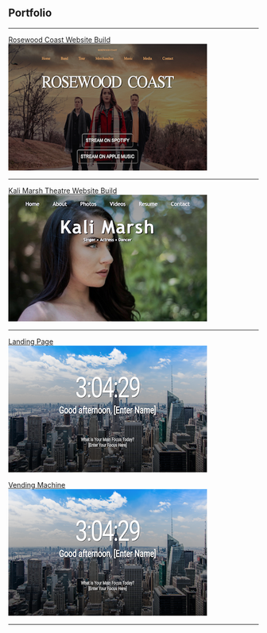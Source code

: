 ## Portfolio

---


[Rosewood Coast Website Build](https://zss3.github.io/rosewood_coast_website/Rosewood_Coast)
<br>
<a href="https://zss3.github.io/rosewood_coast_website/Rosewood_Coast"> 
<img src="images/rosewood_coast_thumb.png"/> </a>

---
[Kali Marsh Theatre Website Build](https://zss3.github.io/marsh_theatre_website/index)
<br>
<a href="https://zss3.github.io/marsh_theatre_website/index">
<img src="images/kali_site_thumb.png"/> </a>

---
[Landing Page](https://zss3.github.io/landing_page/landing)
<br>
<a href= "https://zss3.github.io/landing_page/landing">
<img src="images/landing_image.png"/> </a>

[Vending Machine](https://github.com/zss3/JavaVendingMachine)
<br>
<a href= "https://github.com/zss3/JavaVendingMachine">
<img src="images/landing_image.png"/> </a>

---
<!-- <p style="font-size:11px">Page template forked from <a href="https://github.com/evanca/quick-portfolio">evanca</a></p> -->
<!-- Remove above link if you don't want to attibute -->
